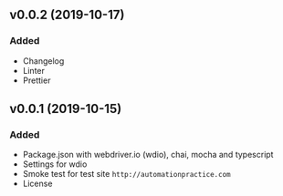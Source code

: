 ## v0.0.2 (2019-10-17)

### Added

- Changelog
- Linter
- Prettier

## v0.0.1 (2019-10-15)

### Added

- Package.json with webdriver.io (wdio), chai, mocha and typescript
- Settings for wdio
- Smoke test for test site `http://automationpractice.com`
- License
